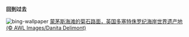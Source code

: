 
**回到过去**

![bing-wallpaper](https://www.bing.com/th?id=OHR.AmmoniteGraveyard_ZH-CN8904427525_1920x1080.jpg)
[蒙茅斯海滩的菊石路面，英国多塞特侏罗纪海岸世界遗产地 (© AWL Images/Danita Delimont)](https://www.bing.com/search?q=%E4%BE%8F%E7%BD%97%E7%BA%AA%E6%B5%B7%E5%B2%B8&amp;form=hpcapt&amp;mkt=zh-cn)
  